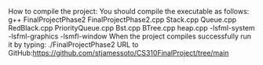 How to compile the project:
You should compile the executable as follows: g++ FinalProjectPhase2 FinalProjectPhase2.cpp Stack.cpp Queue.cpp RedBlack.cpp PriorityQueue.cpp Bst.cpp BTree.cpp heap.cpp -lsfml-system -lsfml-graphics -lsmfl-window
When the project compiles successfully run it by typing: ./FinalProjectPhase2
URL to GitHub:https://github.com/stjamessoto/CS310FinalProject/tree/main
